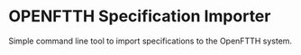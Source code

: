 # OPENFTTH Specification Importer

Simple command line tool to import specifications to the OpenFTTH system.
